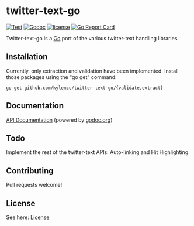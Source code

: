 # twitter-text-go #

[![Test](https://github.com/javiyt/twitter-text-go/actions/workflows/test.yml/badge.svg)](https://github.com/javiyt/twitter-text-go/actions/workflows/test.yml)
[![Godoc](http://img.shields.io/badge/godoc-reference-blue.svg?style=flat)](https://godoc.org/github.com/kylemcc/twitter-text-go) [![license](http://img.shields.io/badge/license-BSD-red.svg?style=flat)](https://github.com/kylemcc/twitter-text-go/blob/master/LICENSE)
[![Go Report Card](https://goreportcard.com/badge/kylemcc/twitter-text-go)](https://goreportcard.com/report/kylemcc/twitter-text-go)

Twitter-text-go is a [Go](http://golang.org/) port of the various twitter-text handling libraries. 

## Installation ##

Currently, only extraction and validation have been implemented. Install those packages using the "go get" command:

	go get github.com/kylemcc/twitter-text-go/{validate,extract}

## Documentation ##

[API Documentation](http://godoc.org/github.com/kylemcc/twitter-text-go) (powered by [godoc.org](http://godoc.org))

## Todo ##

Implement the rest of the twitter-text APIs: Auto-linking and Hit Highlighting

## Contributing ##
Pull requests welcome!

## License ##

See here: [License](https://github.com/kylemcc/twitter-text-go/blob/master/LICENSE)
